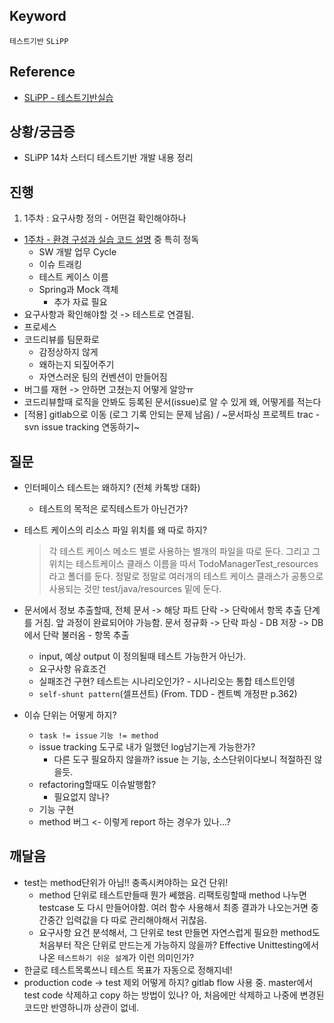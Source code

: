 ## Keyword
`테스트기반` `SLiPP`

## Reference
- [SLiPP - 테스트기반실습](https://www.slipp.net/wiki/pages/viewpage.action?pageId=28278788)

## 상황/궁금증
- SLiPP 14차 스터디 테스트기반 개발 내용 정리

## 진행
1. 1주차 : 요구사항 정의 - 어떤걸 확인해야하나
- [1주차 - 환경 구성과 실습 코드 설명](https://www.slipp.net/wiki/pages/viewpage.action?pageId=28279096) 중 특히 정독
  - SW 개발 업무 Cycle
  - 이슈 트래킹
  - 테스트 케이스 이름
  - Spring과 Mock 객체
    - 추가 자료 필요
- 요구사항과 확인해야할 것 -> 테스트로 연결됨.
- 프로세스 
- 코드리뷰를 팀문화로 
  - 감정상하지 않게
  - 왜하는지 되짚어주기
  - 자연스러운 팀의 컨벤션이 만들어짐
- 버그를 재현 -> 안하면 고쳤는지 어떻게 알앙ㅠ
- 코드리뷰할때 로직을 안봐도 등록된 문서(issue)로 알 수 있게 왜, 어떻게를 적는다
- [적용] gitlab으로 이동 (로그 기록 안되는 문제 남음) / ~문서파싱 프로젝트 trac - svn issue tracking 연동하기~  

## 질문
- 인터페이스 테스트는 왜하지? (전체 카톡방 대화)
  - 테스트의 목적은 로직테스트가 아닌건가?
- 테스트 케이스의 리소스 파일 위치를 왜 따로 하지?
  > 각 테스트 케이스 메소드 별로 사용하는 별개의 파일을 따로 둔다.  그리고 그 위치는 테스트케이스 클래스 이름을 따서 TodoManagerTest_resources라고 폴더를 둔다.  정말로 정말로 여러개의 테스트 케이스 클래스가 공통으로 사용되는 것만 test/java/resources 밑에 둔다.
- 문서에서 정보 추출할때, 전체 문서 -> 해당 파트 단락 -> 단락에서 항목 추출 단계를 거침. 앞 과정이 완료되어야 가능함. 문서 정규화 -> 단락 파싱 - DB 저장 -> DB에서 단락 불러옴 - 항목 추출 
  - input, 예상 output 이 정의될때 테스트 가능한거 아닌가. 
  - 요구사항 유효조건 
  - 실패조건 구현? 테스트는 시나리오인가? - 시나리오는 통합 테스트인뎅
  - `self-shunt pattern`(셀프션트) (From. TDD - 켄트벡 개정판 p.362) 

- 이슈 단위는 어떻게 하지? 
  - `task != issue` `기능 != method`
  - issue tracking 도구로 내가 일했던 log남기는게 가능한가? 
    - 다른 도구 필요하지 않을까? issue 는 기능, 소스단위이다보니 적절하진 않을듯.
  - refactoring할때도 이슈발행함? 
    - 필요없지 않나?
  - 기능 구현
  - method 버그 <- 이렇게 report 하는 경우가 있나...?
  
## 깨달음
- test는 method단위가 아님!! 충족시켜야하는 요건 단위!
  - method 단위로 테스트만들때 뭔가 쎄했음. 리팩토링할때 method 나누면 testcase 도 다시 만들어야함. 여러 함수 사용해서 최종 결과가 나오는거면 중간중간 입력값을 다 따로 관리해야해서 귀찮음.  
  - 요구사항 요건 분석해서, 그 단위로 test 만들면 자연스럽게 필요한 method도 처음부터 작은 단위로 만드는게 가능하지 않을까? Effective Unittesting에서 나온 `테스트하기 쉬운 설계`가 이런 의미인가?
- 한글로 테스트목록쓰니 테스트 목표가 자동으로 정해지네! 
 - production code -> test 제외 어떻게 하지? gitlab flow 사용 중. master에서 test code 삭제하고 copy 하는 방법이 있나? 아, 처음에만 삭제하고 나중에 변경된 코드만 반영하니까 상관이 없네. 